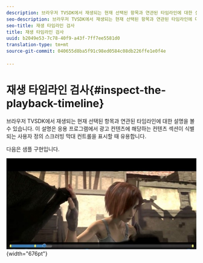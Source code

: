 ```yaml
---
description: 브라우저 TVSDK에서 재생되는 현재 선택된 항목과 연관된 타임라인에 대한 설명을 볼 수 있습니다. 이 설명은 응용 프로그램에서 광고 컨텐츠에 해당하는 컨텐츠 섹션이 식별되는 사용자 정의 스크러빙 막대 컨트롤을 표시할 때 유용합니다.
seo-description: 브라우저 TVSDK에서 재생되는 현재 선택된 항목과 연관된 타임라인에 대한 설명을 볼 수 있습니다. 이 설명은 응용 프로그램에서 광고 컨텐츠에 해당하는 컨텐츠 섹션이 식별되는 사용자 정의 스크러빙 막대 컨트롤을 표시할 때 유용합니다.
seo-title: 재생 타임라인 검사
title: 재생 타임라인 검사
uuid: b2049e53-7c78-40f9-a43f-7ff7ee5581d0
translation-type: tm+mt
source-git-commit: 040655d8ba5f91c98ed0584c08db226ffe1e0f4e

---
```



# 재생 타임라인 검사{#inspect-the-playback-timeline}

브라우저 TVSDK에서 재생되는 현재 선택된 항목과 연관된 타임라인에 대한 설명을 볼 수 있습니다. 이 설명은 응용 프로그램에서 광고 컨텐츠에 해당하는 컨텐츠 섹션이 식별되는 사용자 정의 스크러빙 막대 컨트롤을 표시할 때 유용합니다.

다음은 샘플 구현입니다.
<!--<a id="fig_9CB8AF44F122405C9B78006ADC10F5B1"></a>-->

![](assets/timeline.png){width=&quot;676pt&quot;}

